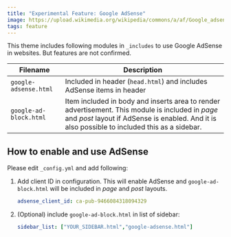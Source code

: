 ```yaml
---
title: "Experimental Feature: Google AdSense"
image: https://upload.wikimedia.org/wikipedia/commons/a/af/Google_adsense.jpg
tags: feature
---
```


This theme includes following modules in `_includes` to use Google AdSense in websites. But features are not confirmed.

|Filename|Description|
|--------|-----------|
|`google-adsense.html`|Included in header (`head.html`) and includes AdSense items in header|
|`google-ad-block.html`|Item included in body and inserts area to render advertisement. This module is included in *page* and *post* layout if AdSense is enabled. And it is also possible to included this as a sidebar.|

## How to enable and use AdSense

Please edit `_config.yml` and add following:

1. Add client ID in configuration.
   This will enable AdSense and `google-ad-block.html` will be included in *page* and *post* layouts.
    ```yml
    adsense_client_id: ca-pub-9466084318094329
    ```
1. (Optional) include `google-ad-block.html` in list of sidebar:
    ```yml
    sidebar_list: ["YOUR_SIDEBAR.html","google-adsense.html"]
    ```
